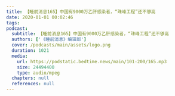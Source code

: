 ```yaml
---
title: 【睡前消息165】中国有9000万乙肝感染者，“珠峰工程”还不够高
date: 2020-01-01 00:02:46
tags:
podcast:
  subtitle: 【睡前消息165】中国有9000万乙肝感染者，“珠峰工程”还不够高
  authors: ['《睡前消息》编辑部']
  cover: /podcasts/main/assets/logo.png
  duration: 1021
  media:
    url: https://podstatic.bedtime.news/main/101-200/165.mp3
    size: 24494400
    type: audio/mpeg
  chapters: null
  references: null
---
```

